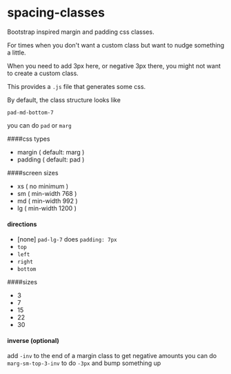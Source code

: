 spacing-classes
===============

Bootstrap inspired margin and padding css classes.

For times when you don't want a custom class but want to nudge something a little.

When you need to add 3px here, or negative 3px there, you might not want to create a custom class.

This provides a `.js` file that generates some css.

By default, the class structure looks like 

`pad-md-bottom-7`

you can do `pad` or `marg`

####css types
* margin ( default: marg )
* padding ( default: pad )

####screen sizes
* xs ( no minimum )
* sm ( min-width 768 )
* md ( min-width 992 )
* lg ( min-width 1200 )

#### directions
* [none] `pad-lg-7` does `padding: 7px`
* `top`
* `left`
* `right`
* `bottom`

####sizes

* 3
* 7
* 15
* 22
* 30

#### inverse (optional)
add `-inv` to the end of a margin class to get negative amounts
you can do `marg-sm-top-3-inv` to do `-3px` and bump something up
